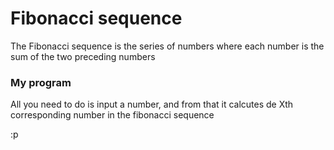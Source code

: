 # Fibonacci sequence
The Fibonacci sequence is the series of numbers where each number is the sum of the two preceding numbers

### My program
All you need to do is input a number, and from that it calcutes de Xth corresponding number in the fibonacci sequence 


:p
